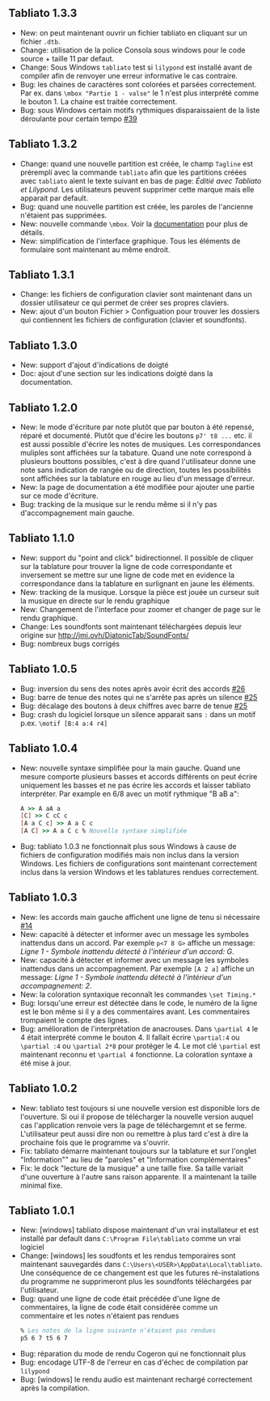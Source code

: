 ## Tabliato 1.3.3

- New: on peut maintenant ouvrir un fichier tabliato en cliquant sur un fichier `.dtb`.
- Change: utilisation de la police Consola sous windows pour le code source + taille 11 par defaut.
- Change: Sous Windows `tabliato` test si `lilypond` est installé avant de compiler afin de renvoyer une erreur informative le cas contraire.
- Bug: les chaines de caractères sont colorées et parsées correctement. Par ex. dans `\mbox "Partie 1 - valse"` le 1 n'est plus interprété comme le bouton 1. La chaine est traitée correctement.
- Bug: sous Windows certain motifs rythmiques disparaissaient de la liste déroulante pour certain tempo [#39](https://github.com/Jean-Romain/tabliato/issues/39)

## Tabliato 1.3.2

- Change: quand une nouvelle partition est créée, le champ `Tagline` est prérempli avec la commande `tabliato` afin que les partitions créées avec `tabliato` aient le texte suivant en bas de page: *Éditié avec Tabliato et Lilypond*. Les utilisateurs peuvent supprimer cette marque mais elle apparait par default.
- Bug: quand une nouvelle partition est créée, les paroles de l'ancienne n'étaient pas supprimées.
- New: nouvelle commande `\mbox`. Voir la [documentation](https://jean-romain.github.io/tabliato/doc.html) pour plus de détails.
- New: simplification de l'interface graphique. Tous les éléments de formulaire sont maintenant au même endroit.

## Tabliato 1.3.1

- Change: les fichiers de configuration clavier sont maintenant dans un dossier utilisateur ce qui permet de créer ses propres claviers.
- New: ajout d'un bouton Fichier > Configuation pour trouver les dossiers qui contiennent les fichiers de configuration (clavier et soundfonts).

## Tabliato 1.3.0

- New: support d'ajout d'indications de doigté
- Doc: ajout d'une section sur les indications doigté dans la documentation.

## Tabliato 1.2.0

- New: le mode d'écriture par note plutôt que par bouton à été repensé, réparé et documenté. Plutôt que d'écire les boutons `p7' t8 ...` etc. il est aussi possible d'écrire les notes de musiques. Les correspondances muliples sont affichées sur la tabature. Quand une note correspond à plusieurs bouttons possibles, c'est à dire quand l'utilisateur donne une note sans indication de rangée ou de direction, toutes les possibilités sont affichées sur la tablature en rouge au lieu d'un message d'erreur.
- New: la page de documentation a été modifiée pour ajouter une partie sur ce mode d'écriture.
- Bug: tracking de la musique sur le rendu même si il n'y pas d'accompagnement main gauche.

## Tabliato 1.1.0

- New: support du "point and click" bidirectionnel. Il possible de cliquer sur la tablature pour trouver la ligne de code correspondante et inversement se mettre sur une ligne de code met en evidence la correspondance dans la tablature en surlignant en jaune les éléments.
- New: tracking de la musique. Lorsque la pièce est jouée un curseur suit la musique en directe sur le rendu graphique
- New: Changement de l'interface pour zoomer et changer de page sur le rendu graphique.
- Change: Les soundfonts sont maintenant téléchargées depuis leur origine sur http://jmi.ovh/DiatonicTab/SoundFonts/
- Bug: nombreux bugs corrigés

## Tabliato 1.0.5

- Bug: inversion du sens des notes après avoir écrit des accords [#26](https://github.com/Jean-Romain/tabliato/issues/26)
- Bug: barre de tenue des notes qui ne s'arrête pas après un silence [#25](https://github.com/Jean-Romain/tabliato/issues/25)
- Bug: décalage des boutons à deux chiffres avec barre de tenue [#25](https://github.com/Jean-Romain/tabliato/issues/25)
- Bug: crash du logiciel lorsque un silence apparait sans `:` dans un motif p.ex. `\motif [B:4 a:4 r4]`


## Tabliato 1.0.4

- New: nouvelle syntaxe simplifiée pour la main gauche. Quand une mesure comporte plusieurs basses et accords différents on peut écrire uniquement les basses et ne pas écrire les accords et laisser tabliato interpréter. Par example en 6/8 avec un motif rythmique "B aB a":
  ```ly
  A >> A aA a
  [C] >> C cC c
  [A a C c] >> A a C c
  [A C] >> A a C c % Nouvelle syntaxe simplifiée
  ```
- Bug: tabliato 1.0.3 ne fonctionnait plus sous Windows à cause de fichiers de configuration modifiés mais non inclus dans la version Windows. Les fichiers de configurations sont maintenant correctement inclus dans la version Windows et les tablatures rendues correctement.

## Tabliato 1.0.3

- New: les accords main gauche affichent une ligne de tenu si nécessaire [#14](https://github.com/Jean-Romain/tabliato/issues/14)
- New: capacité à détecter et informer avec un message les symboles inattendus dans un accord. Par exemple `p<7 8 G>` affiche un message: *Ligne 1 - Symbole inattendu détecté à l'intérieur d'un accord: G*.
- New: capacité à détecter et informer avec un message les symboles inattendus dans un accompagnement. Par exemple `[A 2 a]` affiche un message: *Ligne 1 - Symbole inattendu détecté à l'intérieur d'un accompagnement: 2*.
- New: la coloration syntaxique reconnaît les commandes `\set Timing.*`
- Bug: lorsqu'une erreur est détectée dans le code, le numéro de la ligne est le bon même si il y a des commentaires avant. Les commentaires trompaient le compte des lignes.
- Bug: amélioration de l'interprétation de anacrouses. Dans `\partial 4` le 4 était interprété comme le bouton 4. Il fallait écrire `\partial:4` ou  `\partial :4` ou `\partial 2*8` pour protéger le 4. Le mot clé `\partial` est maintenant reconnu et `\partial 4` fonctionne. La coloration syntaxe a été mise à jour.

## Tabliato 1.0.2

- New: tabliato test toujours si une nouvelle version est disponible lors de l'ouverture. Si oui il propose de télécharger la nouvelle version auquel cas l'application renvoie vers la page de téléchargemnt et se ferme. L'utilisateur peut aussi dire non ou remettre à plus tard c'est à dire la prochaine fois que le programme va s'ouvrir.
- Fix: tabliato démarre maintenant toujours sur la tablature et sur l'onglet "Information"" au lieu de "paroles" et "Information complémentaires"
- Fix: le dock "lecture de la musique" a une taille fixe. Sa taille variait d'une ouverture à l'autre sans raison apparente. Il a maintenant la taille minimal fixe.


## Tabliato 1.0.1

- New: [windows] tabliato dispose maintenant d'un vrai installateur et est installé par default dans `C:\Program File\tabliato` comme un vrai logiciel
- Change: [windows] les soudfonts et les rendus temporaires sont maintenant sauvegardés dans `C:\Users\<USER>\AppData\Local\tabliato`. Une conséquence de ce changement est  que les futures ré-instalations du programme ne supprimeront plus les soundfonts téléchargées par l'utilisateur.
- Bug: quand une ligne de code était précédée d'une ligne de commentaires, la ligne de code était considérée comme un commentaire et les notes n'étaient pas rendues
  ```ly
  % Les notes de la ligne suivante n'étaient pas rendues
  p5 6 7 t5 6 7
  ```
- Bug: réparation du mode de rendu Cogeron qui ne fonctionnait plus
- Bug: encodage UTF-8 de l'erreur en cas d'échec de compilation par `lilypond`
- Bug: [windows] le rendu audio est maintenant rechargé correctement après la compilation.
